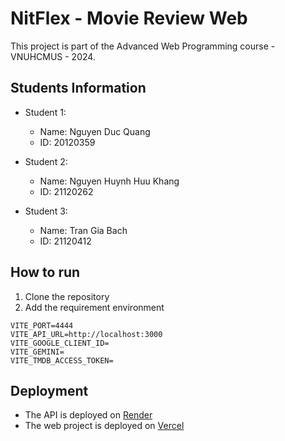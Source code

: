 # NitFlex - Movie Review Web

This project is part of the Advanced Web Programming course - VNUHCMUS - 2024.

## Students Information

- Student 1:

  - Name: Nguyen Duc Quang
  - ID: 20120359

- Student 2:

  - Name: Nguyen Huynh Huu Khang
  - ID: 21120262

- Student 3:
  - Name: Tran Gia Bach
  - ID: 21120412

## How to run

1. Clone the repository
2. Add the requirement environment

```.env
VITE_PORT=4444
VITE_API_URL=http://localhost:3000
VITE_GOOGLE_CLIENT_ID=
VITE_GEMINI=
VITE_TMDB_ACCESS_TOKEN=
```

## Deployment

- The API is deployed on [Render](https://dashboard.render.com/)
- The web project is deployed on [Vercel](https://ducquang2.github.io/nitflex-web/)
